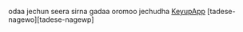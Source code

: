 odaa jechun seera sirna gadaa oromoo jechudha
[KeyupApp](https://github.com/KeyupApp/odaa.git/)
[tadese-nagewo][tadese-nagewp]
